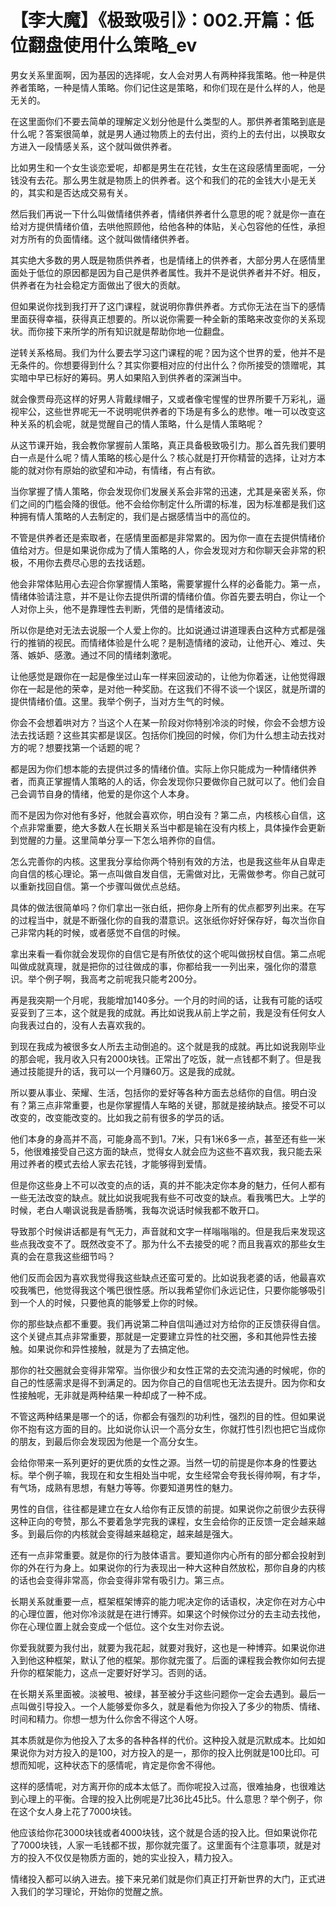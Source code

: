 # 【李大魔】《极致吸引》：002.开篇：低位翻盘使用什么策略_ev

男女关系里面啊，因为基因的选择呢，女人会对男人有两种择我策略。他一种是供养者策略，一种是情人策略。你们记住这是策略，和你们现在是什么样的人，他是无关的。

在这里面你们不要去简单的理解定义划分他是什么类型的人。那供养者策略到底是什么呢？答案很简单，就是男人通过物质上的去付出，资约上的去付出，以换取女方进入一段情感关系，这个就叫做供养者。

比如男生和一个女生谈恋爱呢，却都是男生在花钱，女生在这段感情里面呢，一分钱没有去花。那么男生就是物质上的供养者。这个和我们的花的金钱大小是无关的，其实和是否达成交易有关。

然后我们再说一下什么叫做情绪供养者，情绪供养者什么意思的呢？就是你一直在给对方提供情绪价值，去哄他照顾他，给他各种的体贴，关心包容他的任性，承担对方所有的负面情绪。这个就叫做情绪供养者。

其实绝大多数的男人既是物质供养者，也是情绪上的供养者，大部分男人在感情里面处于低位的原因都是因为自己是供养者属性。我并不是说供养者并不好。相反，供养者在为社会稳定方面做出了很大的贡献。

但如果说你找到我打开了这门课程，就说明你靠供养者。方式你无法在当下的感情里面获得幸福，获得真正想要的。所以说你需要一种全新的策略来改变你的关系现状。而你接下来所学的所有知识就是帮助你地一位翻盘。

逆转关系格局。我们为什么要去学习这门课程的呢？因为这个世界的爱，他并不是无条件的。你想要得到什么？其实你要相对应的付出什么？你所接受的馈赠呢，其实暗中早已标好的筹码。男人如果陷入到供养者的深渊当中。

就会像贾母亮这样的好男人背戴绿帽子，又或者像宅惺惺的世界所要千万彩礼，逼视牢公，这些世界呢无一不说明呢供养者的下场是有多么的悲惨。唯一可以改变这种关系的机会呢，就是觉醒自己的情人策略，什么是情人策略呢？

从这节课开始，我会教你掌握前人策略，真正具备极致吸引力。那么首先我们要明白一点是什么呢？情人策略的核心是什么？核心就是打开你精营的选择，让对方本能的就对你有原始的欲望和冲动，有情绪，有占有欲。

当你掌握了情人策略，你会发现你们发展关系会非常的迅速，尤其是亲密关系，你们之间的门槛会降的很低。他不会给你制定什么所谓的标准，因为标准都是我们这种拥有情人策略的人去制定的，我们是占据感情当中的高位的。

不管是供养者还是索取者，在感情里面都是非常累的。因为你一直在去提供情绪价值给对方。但是如果说你成为了情人策略的人，你会发现对方和你聊天会非常的积极，不用你去费尽心思的去找话题。

他会非常体贴用心去迎合你掌握情人策略，需要掌握什么样的必备能力。第一点，情绪体验请注意，并不是让你去提供所谓的情绪价值。你首先要去明白，你让一个人对你上头，他不是靠理性去判断，凭借的是情绪波动。

所以你是绝对无法去说服一个人爱上你的。比如说通过讲道理表白这种方式都是强行的推销的视民。而情绪体验是什么呢？是制造情绪的波动，让他开心、难过、失落、嫉妒、感激。通过不同的情绪刺激呢。

让他感觉是跟你在一起是像坐过山车一样来回波动的，让他为你着迷，让他觉得跟你在一起是他的荣幸，是对他一种奖励。在这我们不得不谈一个误区，就是所谓的提供情绪价值。这里。我举个例子，当对方生气的时候。

你会不会想着哄对方？当这个人在某一阶段对你特别冷淡的时候，你会不会想方设法去找话题？这些其实都是误区。包括你们挽回的时候，你们为什么想主动去找对方的呢？想要找第一个话题的呢？

都是因为你们想本能的去提供过多的情绪价值。实际上你只能成为一种情绪供养者，而真正掌握情人策略的人的话，你会发现你只要做你自己就可以了。他们会自己会调节自身的情绪，他爱的是你这个人本身。

而不是因为你对他有多好，他就会喜欢你，明白没有？第二点，内核核心自信，这个点非常重要，绝大多数人在长期关系当中都是输在没有内核上，具体操作会更新到觉醒的力量。这里简单分享一下怎么培养你的自信。

怎么完善你的内核。这里我分享给你两个特别有效的方法，也是我这些年从自卑走向自信的核心理论。第一点叫做自发自信，无需做对比，无需做参考。你自己就可以重新找回自信。第一个步骤叫做优点总结。

具体的做法很简单吗？你们拿出一张白纸，把你身上所有的优点都罗列出来。在写的过程当中，就是不断强化你的自我的潜意识。这张纸你好好保存好，每次当你自己非常内耗的时候，或者感觉不自信的时候。

拿出来看一看你就会发现你的自信它是有所依仗的这个呢叫做拐杖自信。第二点呢叫做成就真理，就是把你的过往做成的事，你都给我一一列出来，强化你的潜意识。举个例子啊，我高考之前呢我只能考200分。

再是我突期一个月呢，我能增加140多分。一个月的时间的话，让我有可能的话哎妥妥到了三本，这个就是我的成就。再比如说我从前上学之前，我是没有任何女人向我表过白的，没有人去喜欢我的。

到现在我成为被很多女人所去主动倒追的。这个就是我的成就。再比如说我刚毕业的那会呢，我月收入只有2000块钱。正常出了吃饭，就一点钱都不剩了。但是我通过技能提升的话，我可以一个月赚60万。这是我的成就。

所以要从事业、荣耀、生活，包括你的爱好等各种方面去总结你的自信。明白没有？第三点非常重要，也是你掌握情人车略的关键，那就是接纳缺点。接受不可以改变的，改变能改变的。比如我之前有很多的学员的话。

他们本身的身高并不高，可能身高不到1。7米，只有1米6多一点，甚至还有些一米5，他很难接受自己这方面的缺点，觉得女人就会应为这些不喜欢我，我只能去采用过养者的模式去给人家去花钱，才能够得到爱情。

但是你这些身上不可以改变的点的话，真的并不能决定你本身的魅力，任何人都有一些无法改变的缺点。就比如说我呢我有些不可改变的缺点。看我嘴巴大。上学的时候，老白人嘲讽说我是香肠嘴，我每次说话时候我都不敢开口。

导致那个时候讲话都是有气无力，声音就和文字一样嗡嗡嗡的。但是我后来发现这些点我改变不了。既然改变不了。那为什么不去接受的呢？而且我喜欢的那些女生真的会在意我这些细节吗？

他们反而会因为喜欢我觉得我这些缺点还蛮可爱的。比如说我老婆的话，他最喜欢咬我嘴巴，他觉得我这个嘴巴很性感。所以我希望你们永远记住，只要你能够吸引到一个人的时候，只要他真的能够爱上你的时候。

你的那些缺点都不重要。我们再说第二种自信叫通过对方给你的正反馈获得自信。这个关键点其点非常重要，那就是一定要建立异性的社交圈，多和其他异性去接触。如果说你和异性接触，就是为了去搞定他。

那你的社交圈就会变得非常窄。当你很少和女性正常的去交流沟通的时候呢，你的自己的性感需求是得不到满足的。因为你自己的自信呢也无法去提升。因为你和女性接触呢，无非就是两种结果一种却成了一种不成。

不管这两种结果是哪一个的话，你都会有强烈的功利性，强烈的目的性。但如果说你不抱有这方面的目的。比如说你认识一个高分女生，你就打性引烈也把它当成你的朋友，到最后你会发现因为他是一个高分女生。

会给你带来一系列更好的更优质的女性之源。当然一切的前提是你本身的性要达标。举个例子嘛，我现在和女生相处当中呢，女生经常会夸我长得帅啊，有才华，有气场，成熟有思想，有魅力等等。你要知道男性的魅力。

男性的自信，往往都是建立在女人给你有正反馈的前提。如果说你之前很少去获得这种正向的夸赞，那么不要着急学完我的课程，女生会给你的正反馈一定会越来越多。到最后你的内核就会变得越来越稳定，越来越是强大。

还有一点非常重要。就是你的行为肢体语言。要知道你内心所有的部分都会投射到你的外在行为身上。如果说你的行为表现出一种大这种自然放松，那你自身的内核的话也会变得非常高，你会变得非常有吸引力。第三点。

长期关系就重要一点，框架框架博弈的能力呢决定你的话语权，决定你在对方心中的心理位置，他对你冷淡就是在进行博弈。如果这个时候你过分的去主动去找他，你在心理位置上就会变成一个低位。这个女生对你去说。

你爱我就要为我付出，就要为我花起，就要对我好，这也是一种博弈。如果说你进入到他这种框架，默认了他的框架。那你就完蛋了。后面的课程我会教你如何去提升你的框架能力，这点一定要好好学习。否则的话。

在长期关系里面被。淡被甩、被绿，甚至被分手这些问题你一定会去遇到。最后一点叫做引导投入。一个人能够爱你多久，就是看他为你投入了多少的物质、情绪、时间和精力。你想一想为什么你舍不得这个人呀。

其本质就是你为他投入了太多的各种各样的代价。这种投入就是沉默成本。比如如果说你为对方投入的是100，对方投入的是一，那你的投入比例就是100比印。可想而知呢，这种状态下的感情呢，肯定是你舍不得他。

这样的感情呢，对方离开你的成本太低了。而你呢投入过高，很难抽身，也很难达到心理上的平衡。合理的投入比例呢是7比36比45比5。什么意思？举个例子，你在这个女人身上花了7000块钱。

他应该给你花3000块钱或者4000块钱，这个就是合适的投入比。但如果说你花了7000块钱，人家一毛钱都不拔，那你就完蛋了。这里面有个注意事项，就是对方的投入不仅仅是物质方面的，她的实业投入，精力投入。

情绪投入都可以纳入进去。接下来兄弟们就是你们真正打开新世界的大门，正式进入我们的学习理论，开始你的觉醒之旅。

